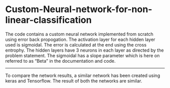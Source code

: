 # Custom-Neural-network-for-non-linear-classification
The code contains a custom neural network implemented from scratch using error back propogation.
The activation layer for each hidden layer used is sigmoidal.
The error is calculated at the end using the cross entrophy.
The hidden layers have 3 neurons in each layer as directed by the problem
statement.
The sigmoidal has a slope parameter which is here on referred to as “Beta” in the
documentation and code.

-----------------------------------------------------------------------------------------------

To compare the network results, a similar network has been created using keras and Tensorflow.
The result of both the networks are similar.
